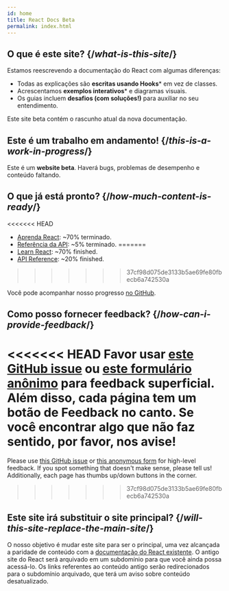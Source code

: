 ```yaml
---
id: home
title: React Docs Beta
permalink: index.html
---
```


<HomepageHero />

## O que é este site? {/*what-is-this-site*/}

Estamos reescrevendo a documentação do React com algumas diferenças:

- Todas as explicações são **escritas usando Hooks*** em vez de classes.
- Acrescentamos **exemplos interativos*** e diagramas visuais.
- Os guias incluem **desafios (com soluções!)** para auxiliar no seu entendimento.

Este site beta contém o rascunho atual da nova documentação.

## Este é um trabalho em andamento! {/*this-is-a-work-in-progress*/}

Este é um **website beta**. Haverá bugs, problemas de desempenho e conteúdo faltando.

## O que já está pronto? {/*how-much-content-is-ready*/}

<<<<<<< HEAD
* [Aprenda React](/learn): ~70% terminado.
* [Referência da API](/reference): ~5% terminado.
=======
* [Learn React](/learn): ~70% finished.
* [API Reference](/apis): ~20% finished.
>>>>>>> 37cf98d075de3133b5ae69fe80fbecb6a742530a

Você pode acompanhar nosso progresso [no GitHub](https://github.com/reactjs/reactjs.org/issues/3308).

## Como posso fornecer feedback? {/*how-can-i-provide-feedback*/}

<<<<<<< HEAD
Favor usar [este GitHub issue](https://github.com/reactjs/reactjs.org/issues/3308) ou [este formulário anônimo](https://www.surveymonkey.co.uk/r/Y6GH986) para feedback superficial. Além disso, cada página tem um botão de Feedback no canto. Se você encontrar algo que não faz sentido, por favor, nos avise!
=======
Please use [this GitHub issue](https://github.com/reactjs/reactjs.org/issues/3308) or [this anonymous form](https://www.surveymonkey.co.uk/r/Y6GH986) for high-level feedback. If you spot something that doesn't make sense, please tell us! Additionally, each page has thumbs up/down buttons in the corner.
>>>>>>> 37cf98d075de3133b5ae69fe80fbecb6a742530a

## Este site irá substituir o site principal? {/*will-this-site-replace-the-main-site*/}

O nosso objetivo é mudar este site para ser o principal, uma vez alcançada a paridade de conteúdo com a [documentação do React existente](https://reactjs.org/). O antigo site do React será arquivado em um subdomínio para que você ainda possa acessá-lo. Os links referentes ao conteúdo antigo serão redirecionados para o subdomínio arquivado, que terá um aviso sobre conteúdo desatualizado.
